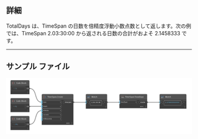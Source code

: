 ## 詳細
TotalDays は、TimeSpan の日数を倍精度浮動小数点数として返します。次の例では、TimeSpan 2.03:30:00 から返される日数の合計がおよそ 2.1458333 です。
___
## サンプル ファイル

![TotalDays](./DSCore.TimeSpan.TotalDays_img.jpg)

